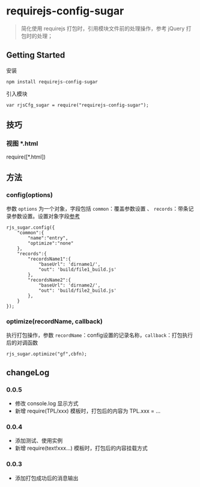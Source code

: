 # requirejs-config-sugar

> 简化使用 requirejs 打包时，引用模块文件前的处理操作，参考 jQuery 打包时的处理；

## Getting Started

安装

`npm install requirejs-config-sugar`

引入模块

`var rjsCfg_sugar = require("requirejs-config-sugar");`

## 技巧

### 视图 *.html
require([*.html])

## 方法

### config(options)
参数 `options` 为一个对象，字段包括 `common`：覆盖参数设置 、 `records`：带条记录参数设置。设置对象字段[参考](https://github.com/requirejs/r.js/blob/master/build/example.build.js)

    rjs_sugar.config({
    	"common":{
    		"name":"entry",
    		"optimize":"none"
    	},
    	"records":{
    		"recordsName1":{
    			"baseUrl": 'dirname1/',
    			"out": 'build/file1_build.js'
    		},
    		"recordsName2":{
    			"baseUrl": 'dirname2/',
    			"out": 'build/file2_build.js'
    		},
    	}
    });

### optimize(recordName, callback)
执行打包操作，参数 `recordName`：config设置的记录名称，`callback`：打包执行后的对调函数

	rjs_sugar.optimize("gf",cbfn);

## changeLog

### 0.0.5

- 修改 console.log 显示方式
- 新增 require(TPL/xxx) 模板时，打包后的内容为 TPL.xxx = ...

### 0.0.4

- 添加测试、使用实例
- 新增 require(text!xxx...) 模板时，打包后的内容挂载方式


### 0.0.3

- 添加打包成功后的消息输出



